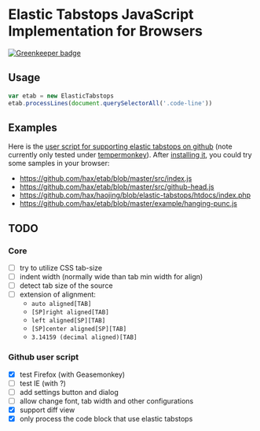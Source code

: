 # Elastic Tabstops JavaScript Implementation for Browsers

[![Greenkeeper badge](https://badges.greenkeeper.io/hax/etab.svg)](https://greenkeeper.io/)


## Usage

```js
var etab = new ElasticTabstops
etab.processLines(document.querySelectorAll('.code-line'))
```

## Examples

Here is the [user script for supporting elastic tabstops on github](https://github.com/hax/etab/blob/master/src/github.js) (note currently only tested under [tempermonkey](http://tampermonkey.net/)).
After [installing it](https://github.com/hax/etab/raw/master/dist/github.user.js), you could try some samples in your browser:

 * https://github.com/hax/etab/blob/master/src/index.js
 * https://github.com/hax/etab/blob/master/src/github-head.js
 * https://github.com/hax/haojing/blob/elastic-tabstops/htdocs/index.php
 * https://github.com/hax/etab/blob/master/example/hanging-punc.js


## TODO

### Core
 * [ ] try to utilize CSS tab-size
 * [ ] indent width (normally wide than tab min width for align)
 * [ ] detect tab size of the source
 * [ ] extension of alignment:
	- `auto aligned[TAB]`
	- `[SP]right aligned[TAB]`
	- `left aligned[SP][TAB]`
	- `[SP]center aligned[SP][TAB]`
	- `3.14159 (decimal aligned)[TAB]`

### Github user script
 - [x] test Firefox (with Geasemonkey)
 - [ ] test IE (with ?)
 - [ ] add settings button and dialog
 - [ ] allow change font, tab width and other configurations
 - [x] support diff view
 - [x] only process the code block that use elastic tabstops
